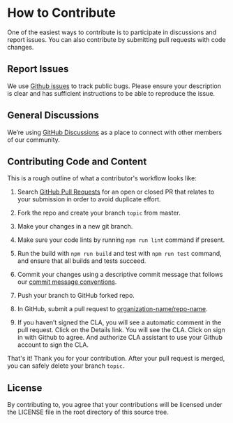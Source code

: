 # How to Contribute

One of the easiest ways to contribute is to participate in discussions and report issues. You can also contribute by submitting pull requests with code changes.

## Report Issues

We use [Github issues](https://github.com/organization-name/repo-name/issues) to track public bugs. Please ensure your description is clear and has sufficient instructions to be able to reproduce the issue.

## General Discussions

We’re using [GitHub Discussions](https://github.com/organization-name/repo-name/discussions) as a place to connect with other members of our community.

## Contributing Code and Content

This is a rough outline of what a contributor's workflow looks like:

1. Search [GitHub Pull Requests](https://github.com/organization-name/repo-name/pulls) for an open or closed PR that relates to your submission in order to avoid duplicate effort.

2. Fork the repo and create your branch `topic` from master.

3. Make your changes in a new git branch.

4. Make sure your code lints by running `npm run lint` command if present.

5. Run the build with `npm run build` and test with `npm run test` command, and ensure that all builds and tests succeed.

6. Commit your changes using a descriptive commit message that follows our [commit message conventions](https://gist.github.com/dagonmetric-contributor/b3815561401555fa9ac2530f32e56dd3).

7. Push your branch to GitHub forked repo.

8. In GitHub, submit a pull request to [organization-name/repo-name](https://github.com/organization-name/repo-name).

9. If you haven’t signed the CLA, you will see a automatic comment in the pull request. Click on the Details link. You will see the CLA. Click on sign in with Github to agree. And authorize CLA assistant to use your Github account to sign the CLA.

That's it! Thank you for your contribution. After your pull request is merged, you can safely delete your branch `topic`.

## License

By contributing to, you agree that your contributions will be licensed under the LICENSE file in the root directory of this source tree.

